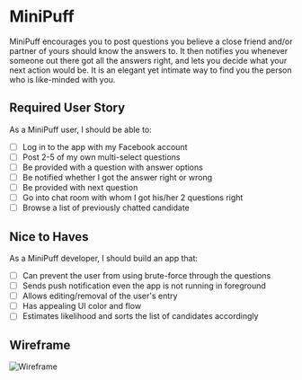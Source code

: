 # MiniPuff

MiniPuff encourages you to post questions you believe a close friend and/or partner of yours should know the answers to. It then notifies you whenever someone out there got all the answers right, and lets you decide what your next action would be. It is an elegant yet intimate way to find you the person who is like-minded with you.

## Required User Story

As a MiniPuff user, I should be able to:

- [ ] Log in to the app with my Facebook account
- [ ] Post 2-5 of my own multi-select questions
- [ ] Be provided with a question with answer options
- [ ] Be notified whether I got the answer right or wrong
- [ ] Be provided with next question
- [ ] Go into chat room with whom I got his/her 2 questions right
- [ ] Browse a list of previously chatted candidate

## Nice to Haves

As a MiniPuff developer, I should build an app that:

- [ ] Can prevent the user from using brute-force through the questions
- [ ] Sends push notification even the app is not running in foreground
- [ ] Allows editing/removal of the user's entry
- [ ] Has appealing UI color and flow
- [ ] Estimates likelihood and sorts the list of candidates accordingly

## Wireframe

![Wireframe](http://i.imgur.com/xRY2JJx.jpg "UI Wireframe")
